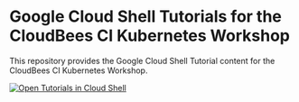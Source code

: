 # Google Cloud Shell Tutorials for the CloudBees CI Kubernetes Workshop

This repository provides the Google Cloud Shell Tutorial content for the CloudBees CI Kubernetes Workshop.


[![Open Tutorials in Cloud Shell](http://gstatic.com/cloudssh/images/open-btn.svg)](https://ssh.cloud.google.com/cloudshell/open?cloudshell_git_repo=https://github.com/REPLACE_GITHUB_ORG/cloudbees-ci-k8s-cloudshell-tutorials.git&cloudshell_print=install-guide.txt&cloudshell_tutorial=tutorial.md&cloudshell_open_in_editor=k8s/regional-pd-ssd-sc.yml,helm/cbci-values.yml&cloudshell_workspace=.)